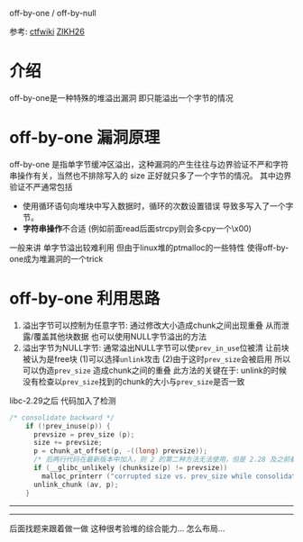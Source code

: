 off-by-one / off-by-null

参考:
[ctfwiki](https://ctf-wiki.org/pwn/linux/user-mode/heap/ptmalloc2/off-by-one/)
[ZIKH26](https://www.cnblogs.com/ZIKH26/articles/16422131.html)

# 介绍
off-by-one是一种特殊的堆溢出漏洞 即只能溢出一个字节的情况

# off-by-one 漏洞原理
off-by-one 是指单字节缓冲区溢出，这种漏洞的产生往往与边界验证不严和字符串操作有关，当然也不排除写入的 size 正好就只多了一个字节的情况。
其中边界验证不严通常包括
- 使用循环语句向堆块中写入数据时，循环的次数设置错误 导致多写入了一个字节。
- **字符串操作**不合适 (例如前面read后面strcpy则会多cpy一个\x00)

一般来讲 单字节溢出较难利用 但由于linux堆的ptmalloc的一些特性 使得off-by-one成为堆漏洞的一个trick

# off-by-one 利用思路
1. 溢出字节可以控制为任意字节: 通过修改大小造成chunk之间出现重叠 从而泄露/覆盖其他块数据 也可以使用NULL字节溢出的方法
2. 溢出字节为NULL字节: 通常溢出NULL字节可以使`prev_in_use`位被清 让前块被认为是free块
 (1)可以选择`unlink`攻击
 (2)由于这时`prev_size`会被启用 所以可以伪造`prev_size` 造成chunk之间的重叠
 此方法的关键在于: unlink的时候没有检查以`prev_size`找到的chunk的大小与`prev_size`是否一致

libc-2.29之后 代码加入了检测
```c
/* consolidate backward */
    if (!prev_inuse(p)) {
      prevsize = prev_size (p);
      size += prevsize;
      p = chunk_at_offset(p, -((long) prevsize));
      /* 后两行代码在最新版本中加入，则 2 的第二种方法无法使用，但是 2.28 及之前都没有问题 */
      if (__glibc_unlikely (chunksize(p) != prevsize))
        malloc_printerr ("corrupted size vs. prev_size while consolidating");
      unlink_chunk (av, p);
    }
```




---
---

后面找题来跟着做一做
这种很考验堆的综合能力... 怎么布局...